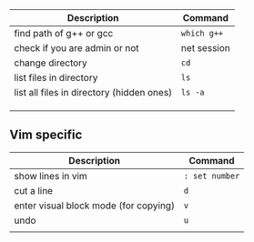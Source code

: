 | Description  | Command  |
|---|---|
| find path of g++ or gcc  | `which g++` |
| check if you are admin or not | net session |
| change directory | `cd`  |
| list files in directory  | `ls`  |
| list all files in directory (hidden ones)  | `ls -a`  |
|   |   |
|   |   |
|   |   |
## Vim specific
| Description | Command |
| ---- | ---- |
| show lines in vim | `: set number` |
| cut a line | `d` |
| enter visual block mode (for copying) | `v` |
| undo | `u` |
|  |  |

